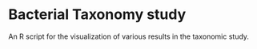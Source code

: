 # Bacterial Taxonomy study
An R script for the visualization of various results in the taxonomic study.
